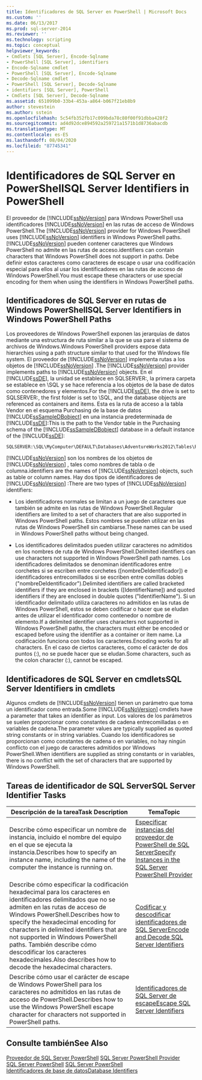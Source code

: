 ```yaml
---
title: Identificadores de SQL Server en PowerShell | Microsoft Docs
ms.custom: ''
ms.date: 06/13/2017
ms.prod: sql-server-2014
ms.reviewer: ''
ms.technology: scripting
ms.topic: conceptual
helpviewer_keywords:
- Cmdlets [SQL Server], Encode-Sqlname
- PowerShell [SQL Server], identifiers
- Encode-Sqlname cmdlet
- PowerShell [SQL Server], Encode-Sqlname
- Decode-Sqlname cmdlet
- PowerShell [SQL Server], Decode-Sqlname
- identifiers [SQL Server], PowerShell
- Cmdlets [SQL Server], Decode-Sqlname
ms.assetid: 651099b0-33b4-453a-a864-b067f21eb8b9
author: stevestein
ms.author: sstein
ms.openlocfilehash: 5c54fb352fb17c099bda78c80f00f91dbba428f2
ms.sourcegitcommit: ad4d92dce894592a259721a1571b1d8736abacdb
ms.translationtype: MT
ms.contentlocale: es-ES
ms.lasthandoff: 08/04/2020
ms.locfileid: "87745341"
---
```

# <a name="sql-server-identifiers-in-powershell"></a><span data-ttu-id="81ed4-102">Identificadores de SQL Server en PowerShell</span><span class="sxs-lookup"><span data-stu-id="81ed4-102">SQL Server Identifiers in PowerShell</span></span>
  <span data-ttu-id="81ed4-103">El proveedor de [!INCLUDE[ssNoVersion](../includes/ssnoversion-md.md)] para Windows PowerShell usa identificadores [!INCLUDE[ssNoVersion](../includes/ssnoversion-md.md)] en las rutas de acceso de Windows PowerShell.</span><span class="sxs-lookup"><span data-stu-id="81ed4-103">The [!INCLUDE[ssNoVersion](../includes/ssnoversion-md.md)] provider for Windows PowerShell uses [!INCLUDE[ssNoVersion](../includes/ssnoversion-md.md)] identifiers in Windows PowerShell paths.</span></span> [!INCLUDE[ssNoVersion](../includes/ssnoversion-md.md)] <span data-ttu-id="81ed4-104">pueden contener caracteres que Windows PowerShell no admite en las rutas de acceso.</span><span class="sxs-lookup"><span data-stu-id="81ed4-104">identifiers can contain characters that Windows PowerShell does not support in paths.</span></span> <span data-ttu-id="81ed4-105">Debe definir estos caracteres como caracteres de escape o usar una codificación especial para ellos al usar los identificadores en las rutas de acceso de Windows PowerShell.</span><span class="sxs-lookup"><span data-stu-id="81ed4-105">You must escape these characters or use special encoding for them when using the identifiers in Windows PowerShell paths.</span></span>  
  
## <a name="sql-server-identifiers-in-windows-powershell-paths"></a><span data-ttu-id="81ed4-106">Identificadores de SQL Server en rutas de Windows PowerShell</span><span class="sxs-lookup"><span data-stu-id="81ed4-106">SQL Server Identifiers in Windows PowerShell Paths</span></span>  
 <span data-ttu-id="81ed4-107">Los proveedores de Windows PowerShell exponen las jerarquías de datos mediante una estructura de ruta similar a la que se usa para el sistema de archivos de Windows.</span><span class="sxs-lookup"><span data-stu-id="81ed4-107">Windows PowerShell providers expose data hierarchies using a path structure similar to that used for the Windows file system.</span></span> <span data-ttu-id="81ed4-108">El proveedor de [!INCLUDE[ssNoVersion](../includes/ssnoversion-md.md)] implementa rutas a los objetos de [!INCLUDE[ssNoVersion](../includes/ssnoversion-md.md)] .</span><span class="sxs-lookup"><span data-stu-id="81ed4-108">The [!INCLUDE[ssNoVersion](../includes/ssnoversion-md.md)] provider implements paths to [!INCLUDE[ssNoVersion](../includes/ssnoversion-md.md)] objects.</span></span> <span data-ttu-id="81ed4-109">En el [!INCLUDE[ssDE](../includes/ssde-md.md)], la unidad se establece en SQLSERVER:, la primera carpeta se establece en \SQL y se hace referencia a los objetos de la base de datos como contenedores y elementos.</span><span class="sxs-lookup"><span data-stu-id="81ed4-109">For the [!INCLUDE[ssDE](../includes/ssde-md.md)], the drive is set to SQLSERVER:, the first folder is set to \SQL, and the database objects are referenced as containers and items.</span></span> <span data-ttu-id="81ed4-110">Esta es la ruta de acceso a la tabla Vendor en el esquema Purchasing de la base de datos [!INCLUDE[ssSampleDBobject](../includes/sssampledbobject-md.md)] en una instancia predeterminada de [!INCLUDE[ssDE](../includes/ssde-md.md)]:</span><span class="sxs-lookup"><span data-stu-id="81ed4-110">This is the path to the Vendor table in the Purchasing schema of the [!INCLUDE[ssSampleDBobject](../includes/sssampledbobject-md.md)] database in a default instance of the [!INCLUDE[ssDE](../includes/ssde-md.md)]:</span></span>  
  
```  
SQLSERVER:\SQL\MyComputer\DEFAULT\Databases\AdventureWorks2012\Tables\Purchasing.Vendor  
```  
  
 [!INCLUDE[ssNoVersion](../includes/ssnoversion-md.md)] <span data-ttu-id="81ed4-111">son los nombres de los objetos de [!INCLUDE[ssNoVersion](../includes/ssnoversion-md.md)] , tales como nombres de tabla o de columna.</span><span class="sxs-lookup"><span data-stu-id="81ed4-111">identifiers are the names of [!INCLUDE[ssNoVersion](../includes/ssnoversion-md.md)] objects, such as table or column names.</span></span> <span data-ttu-id="81ed4-112">Hay dos tipos de identificadores de [!INCLUDE[ssNoVersion](../includes/ssnoversion-md.md)] :</span><span class="sxs-lookup"><span data-stu-id="81ed4-112">There are two types of [!INCLUDE[ssNoVersion](../includes/ssnoversion-md.md)] identifiers:</span></span>  
  
-   <span data-ttu-id="81ed4-113">Los identificadores normales se limitan a un juego de caracteres que también se admite en las rutas de Windows PowerShell.</span><span class="sxs-lookup"><span data-stu-id="81ed4-113">Regular identifiers are limited to a set of characters that are also supported in Windows PowerShell paths.</span></span> <span data-ttu-id="81ed4-114">Estos nombres se pueden utilizar en las rutas de Windows PowerShell sin cambiarse.</span><span class="sxs-lookup"><span data-stu-id="81ed4-114">These names can be used in Windows PowerShell paths without being changed.</span></span>  
  
-   <span data-ttu-id="81ed4-115">Los identificadores delimitados pueden utilizar caracteres no admitidos en los nombres de ruta de Windows PowerShell.</span><span class="sxs-lookup"><span data-stu-id="81ed4-115">Delimited identifiers can use characters not supported in Windows PowerShell path names.</span></span> <span data-ttu-id="81ed4-116">Los identificadores delimitados se denominan identificadores entre corchetes si se escriben entre corchetes ([nombreDeIdentificador]) e identificadores entrecomillados si se escriben entre comillas dobles ("nombreDeIdentificador").</span><span class="sxs-lookup"><span data-stu-id="81ed4-116">Delimited identifiers are called bracketed identifiers if they are enclosed in brackets ([IdentifierName]) and quoted identifiers if they are enclosed in double quotes ("IdentifierName").</span></span> <span data-ttu-id="81ed4-117">Si un identificador delimitado utiliza caracteres no admitidos en las rutas de Windows PowerShell, estos se deben codificar o hacer que se eludan antes de utilizar el identificador como contenedor o nombre de elemento.</span><span class="sxs-lookup"><span data-stu-id="81ed4-117">If a delimited identifier uses characters not supported in Windows PowerShell paths, the characters must either be encoded or escaped before using the identifier as a container or item name.</span></span> <span data-ttu-id="81ed4-118">La codificación funciona con todos los caracteres.</span><span class="sxs-lookup"><span data-stu-id="81ed4-118">Encoding works for all characters.</span></span> <span data-ttu-id="81ed4-119">En el caso de ciertos caracteres, como el carácter de dos puntos (:), no se puede hacer que se eludan.</span><span class="sxs-lookup"><span data-stu-id="81ed4-119">Some characters, such as the colon character (:), cannot be escaped.</span></span>  
  
## <a name="sql-server-identifiers-in-cmdlets"></a><span data-ttu-id="81ed4-120">Identificadores de SQL Server en cmdlets</span><span class="sxs-lookup"><span data-stu-id="81ed4-120">SQL Server Identifiers in cmdlets</span></span>  
 <span data-ttu-id="81ed4-121">Algunos cmdlets de [!INCLUDE[ssNoVersion](../includes/ssnoversion-md.md)] tienen un parámetro que toma un identificador como entrada.</span><span class="sxs-lookup"><span data-stu-id="81ed4-121">Some [!INCLUDE[ssNoVersion](../includes/ssnoversion-md.md)] cmdlets have a parameter that takes an identifier as input.</span></span> <span data-ttu-id="81ed4-122">Los valores de los parámetros se suelen proporcionar como constantes de cadena entrecomilladas o en variables de cadena.</span><span class="sxs-lookup"><span data-stu-id="81ed4-122">The parameter values are typically supplied as quoted string constants or in string variables.</span></span> <span data-ttu-id="81ed4-123">Cuando los identificadores se proporcionan como constantes de cadena o en variables, no hay ningún conflicto con el juego de caracteres admitidos por Windows PowerShell.</span><span class="sxs-lookup"><span data-stu-id="81ed4-123">When identifiers are supplied as string constants or in variables, there is no conflict with the set of characters that are supported by Windows PowerShell.</span></span>  
  
## <a name="sql-server-identifier-tasks"></a><span data-ttu-id="81ed4-124">Tareas de identificador de SQL Server</span><span class="sxs-lookup"><span data-stu-id="81ed4-124">SQL Server Identifier Tasks</span></span>  
  
|<span data-ttu-id="81ed4-125">Descripción de la tarea</span><span class="sxs-lookup"><span data-stu-id="81ed4-125">Task Description</span></span>|<span data-ttu-id="81ed4-126">Tema</span><span class="sxs-lookup"><span data-stu-id="81ed4-126">Topic</span></span>|  
|----------------------|-----------|  
|<span data-ttu-id="81ed4-127">Describe cómo especificar un nombre de instancia, incluido el nombre del equipo en el que se ejecuta la instancia.</span><span class="sxs-lookup"><span data-stu-id="81ed4-127">Describes how to specify an instance name, including the name of the computer the instance is running on.</span></span>|[<span data-ttu-id="81ed4-128">Especificar instancias del proveedor de PowerShell de SQL Server</span><span class="sxs-lookup"><span data-stu-id="81ed4-128">Specify Instances in the SQL Server PowerShell Provider</span></span>](sql-server-powershell-provider.md)|  
|<span data-ttu-id="81ed4-129">Describe cómo especificar la codificación hexadecimal para los caracteres en identificadores delimitados que no se admiten en las rutas de acceso de Windows PowerShell.</span><span class="sxs-lookup"><span data-stu-id="81ed4-129">Describes how to specify the hexadecimal encoding for characters in delimited identifiers that are not supported in Windows PowerShell paths.</span></span> <span data-ttu-id="81ed4-130">También describe cómo descodificar los caracteres hexadecimales.</span><span class="sxs-lookup"><span data-stu-id="81ed4-130">Also describes how to decode the hexadecimal characters.</span></span>|[<span data-ttu-id="81ed4-131">Codificar y descodificar identificadores de SQL Server</span><span class="sxs-lookup"><span data-stu-id="81ed4-131">Encode and Decode SQL Server Identifiers</span></span>](encode-and-decode-sql-server-identifiers.md)|  
|<span data-ttu-id="81ed4-132">Describe cómo usar el carácter de escape de Windows PowerShell para los caracteres no admitidos en las rutas de acceso de PowerShell.</span><span class="sxs-lookup"><span data-stu-id="81ed4-132">Describes how to use the Windows PowerShell escape character for characters not supported in PowerShell paths.</span></span>|[<span data-ttu-id="81ed4-133">Identificadores de SQL Server de escape</span><span class="sxs-lookup"><span data-stu-id="81ed4-133">Escape SQL Server Identifiers</span></span>](escape-sql-server-identifiers.md)|  
  
## <a name="see-also"></a><span data-ttu-id="81ed4-134">Consulte también</span><span class="sxs-lookup"><span data-stu-id="81ed4-134">See Also</span></span>  
 <span data-ttu-id="81ed4-135">[Proveedor de SQL Server PowerShell](sql-server-powershell-provider.md) </span><span class="sxs-lookup"><span data-stu-id="81ed4-135">[SQL Server PowerShell Provider](sql-server-powershell-provider.md) </span></span>  
 <span data-ttu-id="81ed4-136">[SQL Server PowerShell](sql-server-powershell.md) </span><span class="sxs-lookup"><span data-stu-id="81ed4-136">[SQL Server PowerShell](sql-server-powershell.md) </span></span>  
 [<span data-ttu-id="81ed4-137">Identificadores de base de datos</span><span class="sxs-lookup"><span data-stu-id="81ed4-137">Database Identifiers</span></span>](../relational-databases/databases/database-identifiers.md)  
  
  
